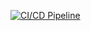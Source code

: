 [![CI/CD Pipeline](https://github.com/xavelo/api-template-spring-boot/actions/workflows/ci-cd.yaml/badge.svg)](https://github.com/xavelo/api-template-spring-boot/actions/workflows/ci-cd.yaml)

